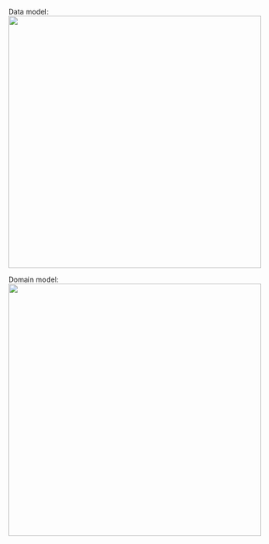 Data model:
<img src="https://user-images.githubusercontent.com/35430575/110251852-9f08b480-7f93-11eb-8d21-69df8ae5cbe3.png" width="500" height="500">

Domain model:
<img src="https://user-images.githubusercontent.com/35430575/110251765-1427ba00-7f93-11eb-8ae1-6edf5e2c6138.png" width="500" height="500">
